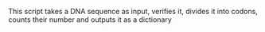 This script takes a DNA sequence as input, verifies it, divides it into codons, counts their number and outputs it as a dictionary
